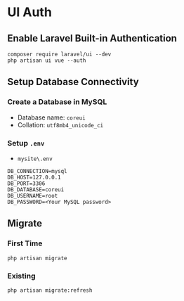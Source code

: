 # UI Auth

## Enable Laravel Built-in Authentication

```shell
composer require laravel/ui --dev
php artisan ui vue --auth
```

## Setup Database Connectivity

### Create a Database in MySQL

- Database name: `coreui`
- Collation: `utf8mb4_unicode_ci`

### Setup `.env`

- `mysite\.env`

```laravel
DB_CONNECTION=mysql
DB_HOST=127.0.0.1
DB_PORT=3306
DB_DATABASE=coreui
DB_USERNAME=root
DB_PASSWORD=<Your MySQL password>
```

## Migrate

### First Time

```laravel
php artisan migrate
```

### Existing

```laravel
php artisan migrate:refresh
```